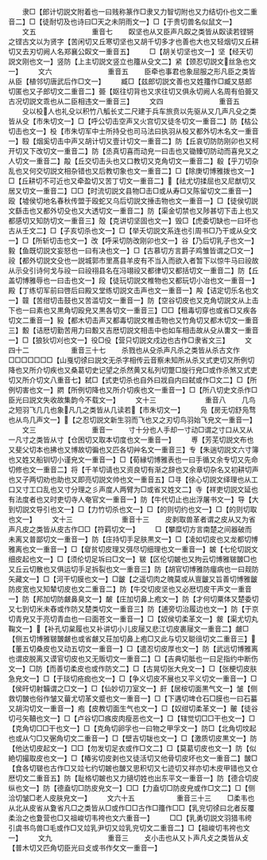 <!-- { "loadSidebar": true } -->
　　隶□【郎计切説文附着也一曰贱称篆作□隶又力智切附也又力结切仆也文二重音二】□【徒耐切及也诗曰□天之未阴雨文一】□【于贵切兽名似鼠文一】
　　文五　　　　　　　　重音七
　　臤坚也从又臣声凡臤之类皆从臤读若铿锵之铿古文以为贤字【苦闲切又丘寒切坚也又胡千切多才也善也大也又轻烟切又丘耕切又去刃切阙人名郑襄公臤文一重音五】
　　□【胡关切坚也文一】坚【经天切説文刚也文一】竖防【上主切説文竖立也籒从殳文二】紧【颈忍切説文丝急也文一】
　　文六　　　　　　　　重音五
　　臣牵也事君也象屈服之形凡臣之类皆从臣【植邻切唐武后作□文一】
　　臧□【兹郎切説文善也又姓籒作□臧又慈郎切匿也又子郎切文二重音二】臦【妪往切背也又求往切又俱永切阙人名周有伯臦又古况切説文乖也从二臣相违文一重音三】
　　文四　　　　　　　　重音五
　　殳以杸人也礼殳以积竹八觚长丈二尺建于兵车旅贲以先驱从又几声凡殳之类皆从殳【市朱切文一】□【呼公切击空声又火宫切又徒冬切文一重音二】防【枯公切击也文一】杸【市朱切军中士所持殳也司马法曰执羽从杸又都外切木名文一重音一】殹【烟奚切击中声又胡计切又壹计切文一重音二】防【丘哀切防防刚卯也又柯开切又下改切文一重音二】防【丞真切喜而动皃一曰击也又锄臻切防动而喜皃又之人切文一重音二】毃【丘交切击头也又口教切又克角切文一重音二】殽【乎刀切杂乱也又何交切説文相杂错也又后教切象也文一重音二】□【除庚切博雅拨也文一】□【丘耕切不可近也又牵盈切又苦丁切文一重音二】【祛尤切揉屈也又尼猷切又居又切文一重音二】□□【时流切説文县物□击□或从寿□又陈留切文二重音一】殴【墟侯切地名春秋传盟于殴蛇又乌后切説文捶击物也文一重音一】□【徒侯切説文繇击也又都外切殳也又大透切文一重音二】防【渠金切禁也又陟甚切下击上也又都感切又知防切文一重音三】殻【克讲切坚固也文一】毁□【虎委切缺也一曰坏也古从壬文二】□【子亥切杀也文一】□【举夭切説文系连也引周书□乃干或从殳文一】□【所斩切击也文一】改【呼采切防改刚卯也文一】谷【乃后切乳子也文一】毅【鱼既切説文妄怒也一曰有决也文一】□【古慕切方言爵子鸡雏皆谓之□文一】祋【都外切説文殳也一説城郭市里髙县羊皮有不当入而欲入者暂下以惊牛马曰祋故从示殳引诗何戈与祋一曰祋祤县名在冯翊祋又都律切又都括切文一重音二】防【丘盖切博雅辱也一曰击也文一】段【徒玩切説文椎物也又都玩切小冶也文一重音一】殿【丁练切军前曰啓后曰殿又堂练切説文击声也文一重音一】殸【诘定切乐名也文一】竷【苦绀切击鼓也又苦滥切文一重音一】防【空谷切皮也又克角切説文从上击下也一曰素也又黒角切殴皃又黒各切文一重音三】□□【租毒切穿也或省□又疾各切文二重音一】豛【都木切击声又都毒切説文椎击物也又竹角切又都木切文一重音三】毄【诘厯切勤苦用力曰毄又吉厯切説文相击中也如车相击故从殳从軎文一重音一】□【狼狄切刈也文一】役□伇【营只切説文戍边也古作□隶省文三】
　　文四十二　　　　　　重音三十七
　　杀戮也从殳杀声凡杀之类皆从杀古文作□□□□□□□【山戛切徐曰説文无杀字相传云音察未知所从杀又式吏切又所例切降也又所介切疾也又桑葛切史记望之杀然黄又私列切蹩□旋行皃□或作杀煞又式吏切又所介切文八重音七】弑□【式吏切杀也自外曰戕自内曰弑或作□文二】□【所例切害也文一】閷【所例切降也又所介切疾也文一重音一】□【所八切史文杀作□臣光曰説文失收故集韵今不载文一】
　　文十三　　　　　　　重音八
　　几鸟之短羽飞几几也象凡几之类皆从几读若【市朱切文一】
　　凫【房无切舒凫骛也从鸟几声文一】【之忍切説文新生羽而飞也又之刃切鸟羽始飞皃文一重音一】
　　文三　　　　　　　　重音一
　　寸十分也人手却一寸动□谓之寸口从又从一凡寸之类皆从寸【仓困切又取本切度也文一重音一】
　　尃【芳芜切説文布也又斐父切本也拂也又博故切徧也又匹各切艸名文一重音三】专【朱遄切説文六寸簿也又姓又船钏切小谨皃文一重音一】□【荀縁切博雅表也一曰手循又余专切又先命切修也文一重音二】将【千羊切请也又资良切有渐之辞也又余章切杂名又初耕切声也又子两切劝也助也又即亮切説文帅也文一重音五】□寻【徐心切説文绎理也从工口又寸工口乱也又寸分理之彡声度人两臂为□或省又姓文二】寺【祥吏切説文延也有法度者也又时吏切寺人奄官文一重音一】防【牛代切止也出浮屠书文一】导【大到切説文导引也文一】□【力竹切杀也文一】□【的则切约也文一】□【的则切取也文一】
　　文十三　　　　　　　重音十三
　　皮剥取兽革者谓之皮从又为省声凡皮之类皆从皮古作□□【符羁切文一】
　　□【攀糜切方言南楚之间器破而未离又普鄙切文一重音一】防【庄持切手足肤黒文一】□【凌如切皮也又龙都切博雅离也文一重音一】□【睂贫切皮理又弭尽切细理也文一重音一】皴【七伦切説文细皮起也文一】□【须伦切足坼曰□文一】皲【区伦切皴也又拘云切博雅皲皵□也又丘云切散也又俱运切手足拆裂也文一重音三】防【胡官切博雅防癅病也一曰觌防矢藏文一】□【河干切膜也文一】□皽【之遥切肉之魄莫或从亶皽又旨善切博雅皽防皮宽也又知辇切皮也文二重音二】防【牛交切皮坚也又必厯切皮干声文一重音一】防【邦加切防皻鼻臭文一】皶【庄加切鼻上疱文一】防【才何切粟体又楚委切又七到切米未舂或作防又楚类切文一重音三】防【逋旁切治履边也文一】防【于京切青皃又于亮切青血也一曰面苍文一重音一】□【奴侯切柔革文一】皳【渠尤切丸鞠文一】【补孔切枲履也又补讲切小儿皮屦又悲江切皮裹屦文一重音二】皻□【侧五切博雅皲皵皻也或省皻又荘加切鼻上疱□又此与切又聪徂切文二重音三】【董五切桑皮也又动五切文一重音一】□【遣忍切皮厚也文一】防【武远切博雅离也谓皮脱离又谟官切皮也又无贩切文一重音二】□【吉典切胝也一曰足指约中断伤文一】□防【而善切柔皮也或作防文二】□【古晃切张大皃文一】□【张梗切皮肤急皃文一】□【于琰切疮痂也文一】□【争义切皮不展也又平义切文一重音一】□【侯旰切射韛谓之□文一】□【仙妙切刀室文一】皯【居桉切面黒气文一】皱【侧救切皵也俗作皱又葘尤切革文蹙也文一重音一】□【下遘切埤仓石□膜也一曰石蟇又胡沟切文一重音一】疱【皮教切面生气也文一】□【奴绀切柔革文一】皾【徒谷切弓矢韇也文一】□【卢谷切□瘯皮肉瘦恶也文一】□【辖觉切□□干也文一】□【克角切□□干也文一】□【克角切卵孚也一曰物之甲孚文一】防□【北角切坟起也或从勺□又弻角切文二重音一】□【壁吉切韨也文一】□【激质切皮黒文一】防【他达切皮起文一】□□【勿发切足衣或作□文二】□【莫葛切皮也文一】防【似絶切撮取皮也文一】□【椿劣切皮剥也又徒活切又他骨切皮坏也文一重音二】皵□【食各切皲也古作□又竝七约切皴也皵又思积切又七迹切又祥亦切木皮甲错也又仓厯切文二重音五】防【耻格切皴也又力擿切姓也出东平文一重音一】防【德合切皮纵也文一】防【德盍切□防皮皃文一】□□【力盍切□防皮皃或作□文二】□【侧洽切皱□老人皮肤皃文一】
　　文六十五　　　　　　重音三十三
　　□柔韦也从北从皮省从夐省凡□之类皆从□或作□□古作□籒作□□【乳兖切徐曰北者反覆柔治之也夐营也□又祖峻切韦袴也文六重音一】
　　□□【乳勇切説文羽猎韦绔引虞书鸟兽□毛或作□又竝乳尹切又竝乳兖切文二重音二】□【祖峻切韦袴也文一】
　　文九　　　　　　　　重音三
　　攴小击也从又卜声凡攴之类皆从攴【普木切又匹角切臣光曰攴或书作攵文一重音一】
